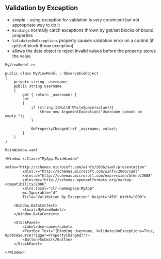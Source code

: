 ## Validation by Exception
* simple - using exception for valdation is very convinient but not appropriate way to do it
* `Bindings` normally catch exceptions thrown by get/set blocks of bound properties 
* `ValidatesOnExceptions` property causes validation error on a control (if get/set block throw exception)
* allows the data object to reject invalid values before the property stores the value

`MyViewModel.cs`
```
public class MyViewModel : ObservableObject
{
	private string _username;
	public string Username
	{
		get { return _username; }
		set
		{
			if (string.IsNullOrWhiteSpace(value)){
				throw new ArgumentException("Username cannot be empty.");
			}
			
			OnPropertyChanged(ref _username, value);
		}
	}
}
```

`MainWindow.xaml`
```
<Window x:Class="MyApp.MainWindow"
        xmlns="http://schemas.microsoft.com/winfx/2006/xaml/presentation"
        xmlns:x="http://schemas.microsoft.com/winfx/2006/xaml"
        xmlns:d="http://schemas.microsoft.com/expression/blend/2008"
        xmlns:mc="http://schemas.openxmlformats.org/markup-compatibility/2006"
        xmlns:local="clr-namespace:MyApp"
        mc:Ignorable="d"
        Title="Validation By Exception" Height="450" Width="800">
		
    <Window.DataContext>
        <local:MyViewModel/>
    </Window.DataContext>

	<StackPanel>
		<Label>Username</Label>
		<TextBox Text="{Binding Username, ValidatesOnExceptions=True, UpdateSourceTrigger=PropertyChanged}"/>
		<Button>Submit</Button>
	</StackPanel>

</Window>
```
